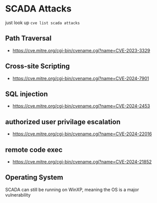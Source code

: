 # SCADA Attacks
just look up `cve list scada attacks`
## Path Traversal
- https://cve.mitre.org/cgi-bin/cvename.cgi?name=CVE-2023-3329
## Cross-site Scripting
- https://cve.mitre.org/cgi-bin/cvename.cgi?name=CVE-2024-7901
## SQL injection 
- https://cve.mitre.org/cgi-bin/cvename.cgi?name=CVE-2024-2453
## authorized user privilage escalation
- https://cve.mitre.org/cgi-bin/cvename.cgi?name=CVE-2024-22016
## remote code exec
- https://cve.mitre.org/cgi-bin/cvename.cgi?name=CVE-2024-21852



## Operating System 
SCADA can still be running on WinXP, meaning the OS is a major vulnerability
